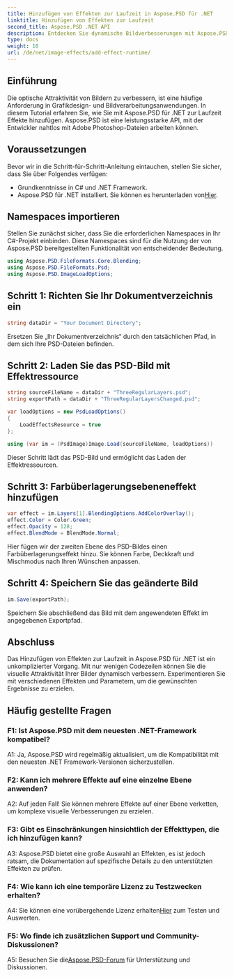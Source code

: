 ```yaml
---
title: Hinzufügen von Effekten zur Laufzeit in Aspose.PSD für .NET
linktitle: Hinzufügen von Effekten zur Laufzeit
second_title: Aspose.PSD .NET API
description: Entdecken Sie dynamische Bildverbesserungen mit Aspose.PSD für .NET. Fügen Sie zur Laufzeit ganz einfach Effekte hinzu.
type: docs
weight: 10
url: /de/net/image-effects/add-effect-runtime/
---
```

## Einführung

Die optische Attraktivität von Bildern zu verbessern, ist eine häufige Anforderung in Grafikdesign- und Bildverarbeitungsanwendungen. In diesem Tutorial erfahren Sie, wie Sie mit Aspose.PSD für .NET zur Laufzeit Effekte hinzufügen. Aspose.PSD ist eine leistungsstarke API, mit der Entwickler nahtlos mit Adobe Photoshop-Dateien arbeiten können. 

## Voraussetzungen

Bevor wir in die Schritt-für-Schritt-Anleitung eintauchen, stellen Sie sicher, dass Sie über Folgendes verfügen:

- Grundkenntnisse in C# und .NET Framework.
-  Aspose.PSD für .NET installiert. Sie können es herunterladen von[Hier](https://releases.aspose.com/psd/net/).

## Namespaces importieren

Stellen Sie zunächst sicher, dass Sie die erforderlichen Namespaces in Ihr C#-Projekt einbinden. Diese Namespaces sind für die Nutzung der von Aspose.PSD bereitgestellten Funktionalität von entscheidender Bedeutung.

```csharp
using Aspose.PSD.FileFormats.Core.Blending;
using Aspose.PSD.FileFormats.Psd;
using Aspose.PSD.ImageLoadOptions;
```

## Schritt 1: Richten Sie Ihr Dokumentverzeichnis ein

```csharp
string dataDir = "Your Document Directory";
```

Ersetzen Sie „Ihr Dokumentverzeichnis“ durch den tatsächlichen Pfad, in dem sich Ihre PSD-Dateien befinden.

## Schritt 2: Laden Sie das PSD-Bild mit Effektressource

```csharp
string sourceFileName = dataDir + "ThreeRegularLayers.psd";
string exportPath = dataDir + "ThreeRegularLayersChanged.psd";

var loadOptions = new PsdLoadOptions()
{
    LoadEffectsResource = true
};

using (var im = (PsdImage)Image.Load(sourceFileName, loadOptions))
```

Dieser Schritt lädt das PSD-Bild und ermöglicht das Laden der Effektressourcen.

## Schritt 3: Farbüberlagerungsebeneneffekt hinzufügen

```csharp
var effect = im.Layers[1].BlendingOptions.AddColorOverlay();
effect.Color = Color.Green;
effect.Opacity = 128;
effect.BlendMode = BlendMode.Normal;
```

Hier fügen wir der zweiten Ebene des PSD-Bildes einen Farbüberlagerungseffekt hinzu. Sie können Farbe, Deckkraft und Mischmodus nach Ihren Wünschen anpassen.

## Schritt 4: Speichern Sie das geänderte Bild

```csharp
im.Save(exportPath);
```

Speichern Sie abschließend das Bild mit dem angewendeten Effekt im angegebenen Exportpfad.

## Abschluss

Das Hinzufügen von Effekten zur Laufzeit in Aspose.PSD für .NET ist ein unkomplizierter Vorgang. Mit nur wenigen Codezeilen können Sie die visuelle Attraktivität Ihrer Bilder dynamisch verbessern. Experimentieren Sie mit verschiedenen Effekten und Parametern, um die gewünschten Ergebnisse zu erzielen.

## Häufig gestellte Fragen

### F1: Ist Aspose.PSD mit dem neuesten .NET-Framework kompatibel?

A1: Ja, Aspose.PSD wird regelmäßig aktualisiert, um die Kompatibilität mit den neuesten .NET Framework-Versionen sicherzustellen.

### F2: Kann ich mehrere Effekte auf eine einzelne Ebene anwenden?

A2: Auf jeden Fall! Sie können mehrere Effekte auf einer Ebene verketten, um komplexe visuelle Verbesserungen zu erzielen.

### F3: Gibt es Einschränkungen hinsichtlich der Effekttypen, die ich hinzufügen kann?

A3: Aspose.PSD bietet eine große Auswahl an Effekten, es ist jedoch ratsam, die Dokumentation auf spezifische Details zu den unterstützten Effekten zu prüfen.

### F4: Wie kann ich eine temporäre Lizenz zu Testzwecken erhalten?

 A4: Sie können eine vorübergehende Lizenz erhalten[Hier](https://purchase.aspose.com/temporary-license/) zum Testen und Auswerten.

### F5: Wo finde ich zusätzlichen Support und Community-Diskussionen?

 A5: Besuchen Sie die[Aspose.PSD-Forum](https://forum.aspose.com/c/psd/34) für Unterstützung und Diskussionen.